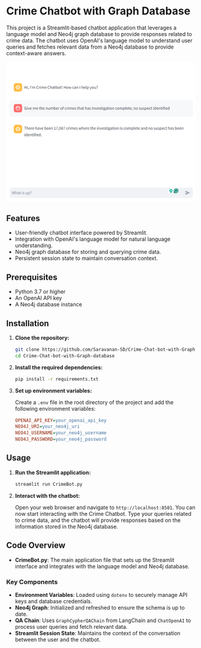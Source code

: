 # Crime Chatbot with Graph Database

This project is a Streamlit-based chatbot application that leverages a language model and Neo4j graph database to provide responses related to crime data. The chatbot uses OpenAI's language model to understand user queries and fetches relevant data from a Neo4j database to provide context-aware answers.


![Working](https://github.com/Saravanan-SD/Crime-Chat-bot-with-Graph-database/blob/main/Screenshot%202024-05-25%20163140.png)

## Features

- User-friendly chatbot interface powered by Streamlit.
- Integration with OpenAI's language model for natural language understanding.
- Neo4j graph database for storing and querying crime data.
- Persistent session state to maintain conversation context.

## Prerequisites

- Python 3.7 or higher
- An OpenAI API key
- A Neo4j database instance

## Installation
 
1. **Clone the repository:**

    ```sh
    git clone https://github.com/Saravanan-SD/Crime-Chat-bot-with-Graph-database.git
    cd Crime-Chat-bot-with-Graph-database
    ```

2. **Install the required dependencies:**

    ```sh
    pip install -r requirements.txt
    ```

3. **Set up environment variables:**

    Create a `.env` file in the root directory of the project and add the following environment variables:

    ```ini
    OPENAI_API_KEY=your_openai_api_key
    NEO4J_URI=your_neo4j_uri
    NEO4J_USERNAME=your_neo4j_username
    NEO4J_PASSWORD=your_neo4j_password
    ```

## Usage

1. **Run the Streamlit application:**

    ```sh
    streamlit run CrimeBot.py
    ```

2. **Interact with the chatbot:**

    Open your web browser and navigate to `http://localhost:8501`. You can now start interacting with the Crime Chatbot. Type your queries related to crime data, and the chatbot will provide responses based on the information stored in the Neo4j database.

## Code Overview

- **CrimeBot.py**: The main application file that sets up the Streamlit interface and integrates with the language model and Neo4j database.

### Key Components

- **Environment Variables**: Loaded using `dotenv` to securely manage API keys and database credentials.
- **Neo4j Graph**: Initialized and refreshed to ensure the schema is up to date.
- **QA Chain**: Uses `GraphCypherQAChain` from LangChain and `ChatOpenAI` to process user queries and fetch relevant data.
- **Streamlit Session State**: Maintains the context of the conversation between the user and the chatbot.
